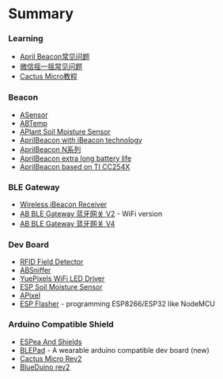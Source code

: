 # Summary

### Learning
 
* [April Beacon常见问题](How_to_use_ApriliBeacon.md)
* [微信摇一摇常见问题](WeChat_FAQ.md)
* [Cactus Micro教程](Cactus_Micro_R2_Tutorial.md)

### Beacon

- [ASensor](ASensor.md)
- [ABTemp](ABTemp.md)
- [APlant Soil Moisture Sensor](APlant.md)
- [AprilBeacon with iBeacon technology](AprilBeacon.md)
 - [AprilBeacon N系列](AprilBeacon_N.md)
 - [AprilBeacon extra long battery life](AprilBeacon_based_on_DA14580.md)
 - [AprilBeacon based on TI CC254X](AprilBeacon_based_on_TI_CC254X.md) 

### BLE Gateway

- [Wireless iBeacon Receiver](Wireless_iBeacon_Receiver.md)
- [AB BLE Gateway 蓝牙网关 V2](AB_BLE_Gateway.md) - WiFi version
- [AB BLE Gateway 蓝牙网关 V4](AB_BLE_Gateway_V4.md)

### Dev Board

- [RFID Field Detector](RFID_Field_Detector.md)
- [ABSniffer](ABSniffer.md)
- [YuePixels WiFi LED Driver](YuePixels_WiFi_LED_Driver.md)
- [ESP Soil Moisture Sensor](ESP_Soil_Moisture_Sensor.md)
- [APixel](APixel.md)
- [ESP Flasher](ESP_Flasher_Rev4.md) - programming ESP8266/ESP32 like NodeMCU

### Arduino Compatible Shield

- [ESPea And Shields](ESPea_And_Shields.md)
- [BLEPad](BLEPad.md) - A wearable arduino compatible dev board (new)
- [Cactus Micro Rev2](Cactus_Micro_Rev2.md)
- [BlueDuino rev2](BlueDuino_rev2.md)
